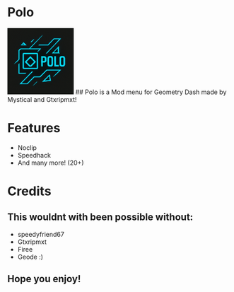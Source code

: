 # Polo

<img src="logo.png" width="150" alt="the mod's logo" />
## Polo is a Mod menu  for Geometry Dash made by Mystical and Gtxripmxt!

# Features
- Noclip
- Speedhack
- And many more! (20+)

# Credits

## This wouldnt with been possible without:

- speedyfriend67
- Gtxripmxt
- Firee
- Geode :)

## Hope you enjoy!

